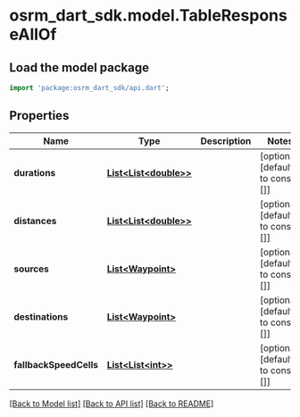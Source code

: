 # osrm_dart_sdk.model.TableResponseAllOf

## Load the model package
```dart
import 'package:osrm_dart_sdk/api.dart';
```

## Properties
Name | Type | Description | Notes
------------ | ------------- | ------------- | -------------
**durations** | [**List&lt;List&lt;double&gt;&gt;**](List.md) |  | [optional] [default to const []]
**distances** | [**List&lt;List&lt;double&gt;&gt;**](List.md) |  | [optional] [default to const []]
**sources** | [**List&lt;Waypoint&gt;**](Waypoint.md) |  | [optional] [default to const []]
**destinations** | [**List&lt;Waypoint&gt;**](Waypoint.md) |  | [optional] [default to const []]
**fallbackSpeedCells** | [**List&lt;List&lt;int&gt;&gt;**](List.md) |  | [optional] [default to const []]

[[Back to Model list]](../README.md#documentation-for-models) [[Back to API list]](../README.md#documentation-for-api-endpoints) [[Back to README]](../README.md)


